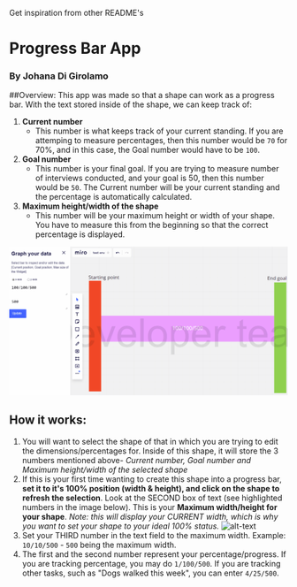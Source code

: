 Get inspiration from other README's
# Progress Bar App
### By Johana Di Girolamo


##Overview:
This app was made so that a shape can work as a progress bar. With the text stored inside of the shape, we can keep track of:
1. **Current number**
	- This number is what keeps track of your current standing. If you are attemping to measure percentages, then this number would be `70` for 70%, and in this case, the Goal number would have to be `100`.
2. **Goal number**
	- This number is your final goal. If you are trying to measure number of interviews conducted, and your goal is 50, then this number would be `50`. The Current number will be your current standing and the percentage is automatically calculated.
3. **Maximum height/width of the shape**
	- This number will be your maximum height or width of your shape. You have to measure this from the beginning so that the correct percentage is displayed.

![alt-text](https://github.com/johanadi/johanadi.github.io/blob/master/images/intro.gif "GIF of how the plugin works")


## How it works:
1. You will want to select the shape of that in which you are trying to edit the dimensions/percentages for. Inside of this shape, it will store the 3 numbers mentioned above- _Current number, Goal number and Maximum height/width of the selected shape_
2. If this is your first time wanting to create this shape into a progress bar, **set it to it's 100% position (width & height), and click on the shape to refresh the selection**. Look at the SECOND box of text (see highlighted numbers in the image below). This is your **Maximum width/height for your shape**. _Note: this will display your CURRENT width, which is why you want to set your shape to your ideal 100% status._
![alt-text](https://github.com/johanadi/johanadi.github.io/blob/master/images/maximum_width_displayed "Image showcasing the location of the maximum width in the panel")
3. Set your THIRD number in the text field to the maximum width. Example: `10/10/500` - `500` being the maximum width.
4. The first and the second number represent your percentage/progress. If you are tracking percentage, you may do `1/100/500`. If you are tracking other tasks, such as "Dogs walked this week", you can enter `4/25/500`.
